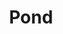 ---
title: "Pond"
summary: "Pond are a psychedelic rock band from Perth, Western Australia, formed in 2008. Initially featuring a revolving line-up, since 2016 the band has consisted of Nick Allbrook, Jay Watson, Shiny Joe Ryan, Jamie Terry, and James Ireland.
Pond are often heavily associated with fellow Perth-based psychedelic rock/pop band Tame Impala, as members of both groups are longtime close friends and collaborators. Watson is currently a full-time member of both acts. Lead singer Allbrook contributed to both bands from 2009 to 2013 before leaving Tame Impala to focus on Pond and his own solo career. Multi-instrumentalists Ryan and Ireland serve as crew members for Tame Impala's live act. In addition, current Tame Impala members Kevin Parker, Cam Avery, and Julien Barbagallo are all former members of Pond. Parker continued to work with the band as its record producer until 2020, and Avery collaborated with Allbrook as the duo Allbrook/Avery. Watson and Ireland sometimes collaborate under the name GUM & Ginoli, remixing songs originally recorded by other artists.
As of 2023, Pond has released nine studio albums and one live album."
slug: "pond"
image: "pond.jpg"
apple_music_artist_url: "https://music.apple.com/gb/artist/pond/501465546"
wikipedia_url: "https://en.wikipedia.org/wiki/Pond_(Australian_band)"
---
